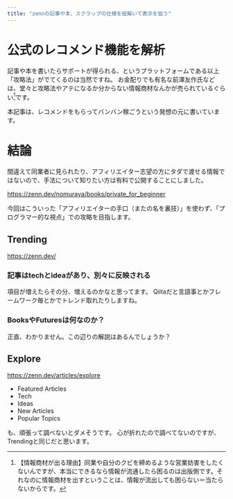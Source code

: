 ```yaml
---
title: "zennの記事や本、スクラップの仕様を紐解いて表示を狙う"
---
```


# 公式のレコメンド機能を解析
記事や本を書いたらサポートが得られる、というプラットフォームである以上「攻略法」がでてくるのは当然ですね。
お金配りでも有名な前澤友作氏などは、堂々と攻略法やアテになるか分からない情報商材なんかが売られているぐらい[^1]です。
[^1]: 【情報商材が出る理由】同業や自分のクビを締めるような営業妨害をしたくないんですが、本当にできるなら情報が流通したら困るのは出版側です。それなのに情報商材を出すということは、情報が流出しても困らない＝当たらないからです。

本記事は、レコメンドをもらってバンバン稼ごうという発想の元に書いています。

# 結論
間違えて同業者に見られたり、アフィリエイター志望の方にタダで渡せる情報ではないので、手法について知りたい方は有料で公開することにしました。

https://zenn.dev/nomuraya/books/private_for_beginner

今回はこういった「アフィリエイターの手口（またの名を裏技）」を使わず、「プログラマー的な視点」での攻略を目指します。

## Trending
https://zenn.dev/

### 記事はtechとideaがあり、別々に反映される
項目が増えたらその分、増えるのかなと思ってます。
Qiitaだと言語事とかフレームワーク毎とかでトレンド取れたりしますね。

### BooksやFuturesは何なのか？
正直、わかりません。この辺りの解説はあるんでしょうか？

## Explore
https://zenn.dev/articles/explore

- Featured Articles
- Tech
- Ideas
- New Articles
- Popular Topics

も、頑張って調べないとダメそうです。
心が折れたので調べてないのですが、Trendingと同じだと思います。
